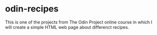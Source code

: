 # odin-recipes

This is one of the projects from The Odin Project online course in which
I will create a simple HTML web page about differenct recipes.
